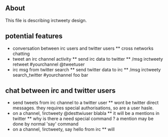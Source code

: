 About
-----
This file is describing irctweety design.

potential features
------------------
* conversation between irc users and twitter users
** cross networks chatting
* tweet an irc channel activity
** send irc data to twitter
** /msg irctweety retweet #yourchannel @tweetuser
* irc msg from twitter search
** send twitter data to irc
** /msg irctweety search_twitter #yourchannel foo bar


chat between irc and twitter users
----------------------------------
* send tweets from irc channel to a twitter user
** wont be twitter direct messages. they requires special authorisations, so are a user hasle.
* on a channel, !irctweety @desttwiuser blabla
** it will be a mentions in twitter
** why is there a need special command ? a mention may be done by normal 'say' command
* on a channel, !irctweety, say hello from irc
** will 


